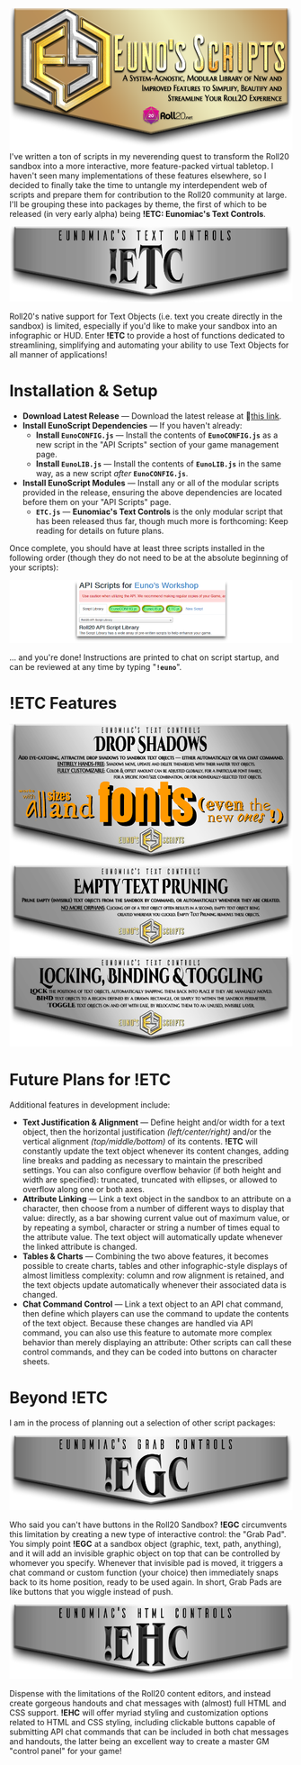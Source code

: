
![Eunomiac's Roll20 Scripts](images/web/EunomiacsRoll20ScriptsLogo.png)
I've written a ton of scripts in my neverending quest to transform the Roll20 sandbox into a more interactive, more feature-packed virtual tabletop. I haven't seen many implementations of these features elsewhere, so I decided to finally take the time to untangle my interdependent web of scripts and prepare them for contribution to the Roll20 community at large.  I'll be grouping these into packages by theme, the first of which to be released (in very early alpha) being **!ETC: Eunomiac's Text Controls**.

![ETC: Eunomiac's Text Controls](images/web/ETCLogo.png)

Roll20's native support for Text Objects (i.e. text you create directly in the sandbox) is limited, especially if you'd like to make your sandbox into an infographic or HUD. Enter **!ETC** to provide a host of functions dedicated to streamlining, simplifying and automating your ability to use Text Objects for all manner of applications!

# Installation & Setup
* **Download Latest Release** — Download the latest release at :link:[this link](https://github.com/Eunomiac/EunosRoll20Scripts/releases).
* **Install EunoScript Dependencies** — If you haven't already: 
    * **Install `EunoCONFIG.js`** — Install the contents of **`EunoCONFIG.js`** as a new script in the "API Scripts" section of your game management page.
    * **Install `EunoLIB.js`** — Install the contents of **`EunoLIB.js`** in the same way, as a new script *after* **`EunoCONFIG.js`**.
* **Install EunoScript Modules** — Install any or all of the modular scripts provided in the release, ensuring the above dependencies are located before them on your "API Scripts" page.
    * **`ETC.js`** — **Eunomiac's Text Controls** is the only modular script that has been released thus far, though much more is forthcoming: Keep reading for details on future plans.

Once complete, you should have at least three scripts installed in the following order (though they do not need to be at the absolute beginning of your scripts):

![Example of Successfully-Installed ETC](images/web/scriptInstallExample.png)

... and you're done! Instructions are printed to chat on script startup, and can be reviewed at any time by typing "**`!euno`**".

# !ETC Features
![ETC Feature: Text Drop Shadows](images/web/ETCDropShadowsHeader.png)
![ETC Feature: Auto-Prune Empty Text Objects](images/web/ETCEmptyPruningHeader.png)
![ETC Feature: Binding, Locking & Toggling](images/web/ETCBindingHeader.png)

# Future Plans for !ETC
Additional features in development include:
* **Text Justification & Alignment** — Define height and/or width for a text object, then the horizontal justification *(left/center/right)* and/or the vertical alignment *(top/middle/bottom)* of its contents. <b>!ETC</b> will constantly update the text object whenever its content changes, adding line breaks and padding as necessary to maintain the prescribed settings. You can also configure overflow behavior (if both height and width are specified): truncated, truncated with ellipses, or allowed to overflow along one or both axes.
* **Attribute Linking** — Link a text object in the sandbox to an attribute on a character, then choose from a number of different ways to display that value: directly, as a bar showing current value out of maximum value, or by repeating a symbol, character or string a number of times equal to the attribute value. The text object will automatically update whenever the linked attribute is changed.
* **Tables & Charts** — Combining the two above features, it becomes possible to create charts, tables and other infographic-style displays of almost limitless complexity: column and row alignment is retained, and the text objects update automatically whenever their associated data is changed.
* **Chat Command Control** — Link a text object to an API chat command, then define which players can use the command to update the contents of the text object. Because these changes are handled via API command, you can also use this feature to automate more complex behavior than merely displaying an attribute: Other scripts can call these control commands, and they can be coded into buttons on character sheets.

# Beyond !ETC
I am in the process of planning out a selection of other script packages:

![ETC: Eunomiac's Grab Controls](images/web/EGCLogo.png)

Who said you can't have buttons in the Roll20 Sandbox? **!EGC** circumvents this limitation by creating a new type of interactive control: the "Grab Pad".  You simply point **!EGC** at a sandbox object (graphic, text, path, anything), and it will add an invisible graphic object on top that can be controlled by whomever you specify.  Whenever that invisible pad is moved, it triggers a chat command or custom function (your choice) then immediately snaps back to its home position, ready to be used again.  In short, Grab Pads are like buttons that you wiggle instead of push.

![ETC: Eunomiac's HTML Controls](images/web/EHCLogo.png)

Dispense with the limitations of the Roll20 content editors, and instead create gorgeous handouts and chat messages with (almost) full HTML and CSS support. **!EHC** will offer myriad styling and customization options related to HTML and CSS styling, including clickable buttons capable of submitting API chat commands that can be included in both chat messages and handouts, the latter being an excellent way to create a master GM "control panel" for your game!
